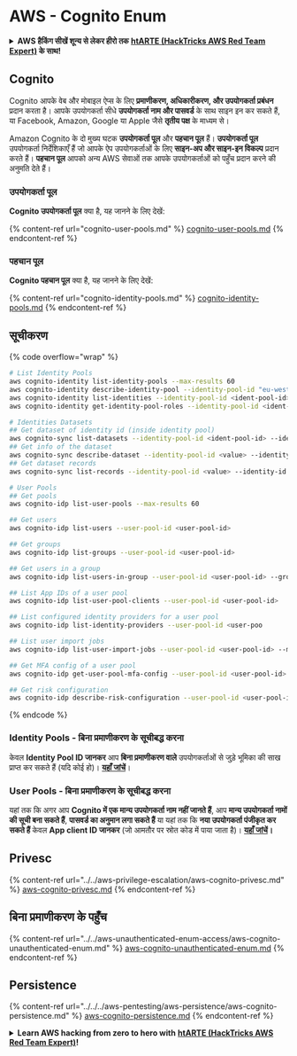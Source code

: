 # AWS - Cognito Enum

<details>

<summary><strong> AWS हैकिंग सीखें शून्य से लेकर हीरो तक</strong> <a href="https://training.hacktricks.xyz/courses/arte"><strong>htARTE (HackTricks AWS Red Team Expert)</strong></a><strong> के साथ!</strong></summary>

HackTricks का समर्थन करने के अन्य तरीके:

* यदि आप चाहते हैं कि आपकी **कंपनी का विज्ञापन HackTricks में दिखाई दे** या **HackTricks को PDF में डाउनलोड करें**, तो [**सब्सक्रिप्शन प्लान्स**](https://github.com/sponsors/carlospolop) देखें!
* [**आधिकारिक PEASS & HackTricks स्वैग प्राप्त करें**](https://peass.creator-spring.com)
* [**The PEASS Family**](https://opensea.io/collection/the-peass-family) की खोज करें, हमारा विशेष [**NFTs**](https://opensea.io/collection/the-peass-family) संग्रह
* 💬 [**Discord समूह में शामिल हों**](https://discord.gg/hRep4RUj7f) या [**telegram समूह**](https://t.me/peass) में या **Twitter** पर 🐦 [**@carlospolopm**](https://twitter.com/carlospolopm) को **फॉलो करें**.
* **अपनी हैकिंग ट्रिक्स साझा करें, HackTricks** के [**github repos**](https://github.com/carlospolop/hacktricks) और [**HackTricks Cloud**](https://github.com/carlospolop/hacktricks-cloud) में PRs सबमिट करके.

</details>

## Cognito

Cognito आपके वेब और मोबाइल ऐप्स के लिए **प्रमाणीकरण, अधिकारीकरण, और उपयोगकर्ता प्रबंधन** प्रदान करता है। आपके उपयोगकर्ता सीधे **उपयोगकर्ता नाम और पासवर्ड** के साथ साइन इन कर सकते हैं, या Facebook, Amazon, Google या Apple जैसे **तृतीय पक्ष** के माध्यम से।

Amazon Cognito के दो मुख्य घटक **उपयोगकर्ता पूल** और **पहचान पूल** हैं। **उपयोगकर्ता पूल** उपयोगकर्ता निर्देशिकाएँ हैं जो आपके ऐप उपयोगकर्ताओं के लिए **साइन-अप और साइन-इन विकल्प** प्रदान करते हैं। **पहचान पूल** आपको अन्य AWS सेवाओं तक आपके उपयोगकर्ताओं को पहुँच प्रदान करने की अनुमति देते हैं।

### **उपयोगकर्ता पूल**

**Cognito उपयोगकर्ता पूल** क्या है, यह जानने के लिए देखें:

{% content-ref url="cognito-user-pools.md" %}
[cognito-user-pools.md](cognito-user-pools.md)
{% endcontent-ref %}

### **पहचान पूल**

**Cognito पहचान पूल** क्या है, यह जानने के लिए देखें:

{% content-ref url="cognito-identity-pools.md" %}
[cognito-identity-pools.md](cognito-identity-pools.md)
{% endcontent-ref %}

## सूचीकरण

{% code overflow="wrap" %}
```bash
# List Identity Pools
aws cognito-identity list-identity-pools --max-results 60
aws cognito-identity describe-identity-pool --identity-pool-id "eu-west-2:38b294756-2578-8246-9074-5367fc9f5367"
aws cognito-identity list-identities --identity-pool-id <ident-pool-id> --max-results 60
aws cognito-identity get-identity-pool-roles --identity-pool-id <ident-pool-id>

# Identities Datasets
## Get dataset of identity id (inside identity pool)
aws cognito-sync list-datasets --identity-pool-id <ident-pool-id> --identity-id <ident-id>
## Get info of the dataset
aws cognito-sync describe-dataset --identity-pool-id <value> --identity-id <value> --dataset-name <value>
## Get dataset records
aws cognito-sync list-records --identity-pool-id <value> --identity-id <value> --dataset-name <value>

# User Pools
## Get pools
aws cognito-idp list-user-pools --max-results 60

## Get users
aws cognito-idp list-users --user-pool-id <user-pool-id>

## Get groups
aws cognito-idp list-groups --user-pool-id <user-pool-id>

## Get users in a group
aws cognito-idp list-users-in-group --user-pool-id <user-pool-id> --group-name <group-name>

## List App IDs of a user pool
aws cognito-idp list-user-pool-clients --user-pool-id <user-pool-id>

## List configured identity providers for a user pool
aws cognito-idp list-identity-providers --user-pool-id <user-poo

## List user import jobs
aws cognito-idp list-user-import-jobs --user-pool-id <user-pool-id> --max-results 60

## Get MFA config of a user pool
aws cognito-idp get-user-pool-mfa-config --user-pool-id <user-pool-id>

## Get risk configuration
aws cognito-idp describe-risk-configuration --user-pool-id <user-pool-id>
```
{% endcode %}

### Identity Pools - बिना प्रमाणीकरण के सूचीबद्ध करना

केवल **Identity Pool ID जानकर** आप **बिना प्रमाणीकरण वाले** उपयोगकर्ताओं से जुड़े भूमिका की साख प्राप्त कर सकते हैं (यदि कोई हो)। [**यहाँ जांचें**](cognito-identity-pools.md#accessing-iam-roles)।

### User Pools - बिना प्रमाणीकरण के सूचीबद्ध करना

यहां तक कि अगर आप **Cognito में एक मान्य उपयोगकर्ता नाम नहीं जानते हैं**, आप **मान्य उपयोगकर्ता नामों की सूची बना सकते हैं**, **पासवर्ड का अनुमान लगा सकते हैं** या यहां तक कि **नया उपयोगकर्ता पंजीकृत कर सकते हैं** केवल **App client ID जानकर** (जो आमतौर पर स्रोत कोड में पाया जाता है)। [**यहाँ जांचें**](cognito-user-pools.md#registration)**।**

## Privesc

{% content-ref url="../../aws-privilege-escalation/aws-cognito-privesc.md" %}
[aws-cognito-privesc.md](../../aws-privilege-escalation/aws-cognito-privesc.md)
{% endcontent-ref %}

## बिना प्रमाणीकरण के पहुँच

{% content-ref url="../../aws-unauthenticated-enum-access/aws-cognito-unauthenticated-enum.md" %}
[aws-cognito-unauthenticated-enum.md](../../aws-unauthenticated-enum-access/aws-cognito-unauthenticated-enum.md)
{% endcontent-ref %}

## Persistence

{% content-ref url="../../../aws-pentesting/aws-persistence/aws-cognito-persistence.md" %}
[aws-cognito-persistence.md](../../../aws-pentesting/aws-persistence/aws-cognito-persistence.md)
{% endcontent-ref %}

<details>

<summary><strong>Learn AWS hacking from zero to hero with</strong> <a href="https://training.hacktricks.xyz/courses/arte"><strong>htARTE (HackTricks AWS Red Team Expert)</strong></a><strong>!</strong></summary>

HackTricks के अन्य तरीके समर्थन करने के लिए:

* अगर आप चाहते हैं कि आपकी **कंपनी का विज्ञापन HackTricks में दिखाई दे** या **HackTricks को PDF में डाउनलोड करें** तो [**सदस्यता योजनाएँ**](https://github.com/sponsors/carlospolop) देखें!
* [**आधिकारिक PEASS & HackTricks स्वैग**](https://peass.creator-spring.com) प्राप्त करें
* [**The PEASS Family**](https://opensea.io/collection/the-peass-family) की खोज करें, हमारा संग्रह विशेष [**NFTs**](https://opensea.io/collection/the-peass-family)
* 💬 [**Discord समूह**](https://discord.gg/hRep4RUj7f) में **शामिल हों** या [**telegram समूह**](https://t.me/peass) या **Twitter** 🐦 पर मुझे **फॉलो** करें [**@carlospolopm**](https://twitter.com/carlospolopm)**.**
* **HackTricks** के [**github repos**](https://github.com/carlospolop/hacktricks) और [**HackTricks Cloud**](https://github.com/carlospolop/hacktricks-cloud) में PRs सबमिट करके अपनी हैकिंग ट्रिक्स साझा करें।

</details>
